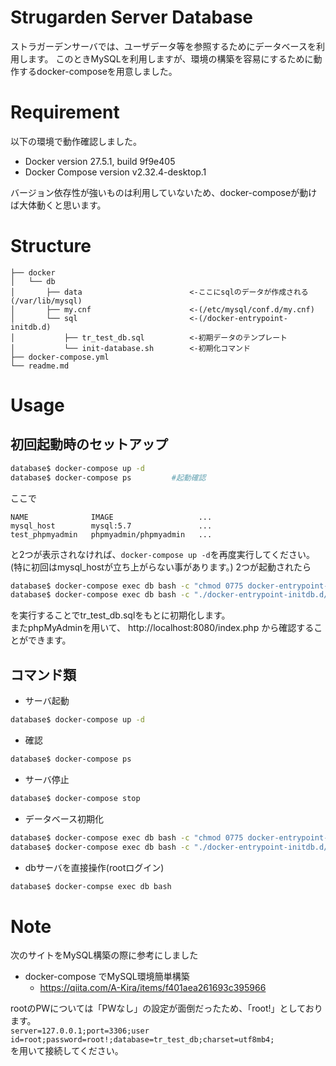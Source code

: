 # Strugarden Server Database
ストラガーデンサーバでは、ユーザデータ等を参照するためにデータベースを利用します。
このときMySQLを利用しますが、環境の構築を容易にするために動作するdocker-composeを用意しました。
 
# Requirement
以下の環境で動作確認しました。 

* Docker version 27.5.1, build 9f9e405
* Docker Compose version v2.32.4-desktop.1
 
バージョン依存性が強いものは利用していないため、docker-composeが動けば大体動くと思います。

# Structure
```
├── docker
│   └── db
│       ├── data                        <-ここにsqlのデータが作成される(/var/lib/mysql)
│       ├── my.cnf                      <-(/etc/mysql/conf.d/my.cnf)
│       └── sql                         <-(/docker-entrypoint-initdb.d)
│           ├── tr_test_db.sql          <-初期データのテンプレート
│           └── init-database.sh        <-初期化コマンド
├── docker-compose.yml
└── readme.md
```

# Usage

## 初回起動時のセットアップ 
```bash
database$ docker-compose up -d
database$ docker-compose ps         #起動確認
```
ここで
```
NAME              IMAGE                   ...
mysql_host        mysql:5.7               ...
test_phpmyadmin   phpmyadmin/phpmyadmin   ...
```
と2つが表示されなければ、``docker-compose up -d``を再度実行してください。  
(特に初回はmysql_hostが立ち上がらない事があります。)
2つが起動されたら
```bash
database$ docker-compose exec db bash -c "chmod 0775 docker-entrypoint-initdb.d/init-database.sh"
database$ docker-compose exec db bash -c "./docker-entrypoint-initdb.d/init-database.sh"
```
を実行することでtr_test_db.sqlをもとに初期化します。  
またphpMyAdminを用いて、
http://localhost:8080/index.php
から確認することができます。

## コマンド類
- サーバ起動 
```bash
database$ docker-compose up -d
```
- 確認 
```bash
database$ docker-compose ps
```

- サーバ停止
```bash
database$ docker-compose stop
```

- データベース初期化
```bash
database$ docker-compose exec db bash -c "chmod 0775 docker-entrypoint-initdb.d/init-database.sh"
database$ docker-compose exec db bash -c "./docker-entrypoint-initdb.d/init-database.sh"
```

- dbサーバを直接操作(rootログイン)
```bash
database$ docker-compse exec db bash
```



# Note
次のサイトをMySQL構築の際に参考にしました
- docker-compose でMySQL環境簡単構築
    - https://qiita.com/A-Kira/items/f401aea261693c395966

rootのPWについては「PWなし」の設定が面倒だったため、「root!」としております。  
``server=127.0.0.1;port=3306;user id=root;password=root!;database=tr_test_db;charset=utf8mb4;``  
を用いて接続してください。